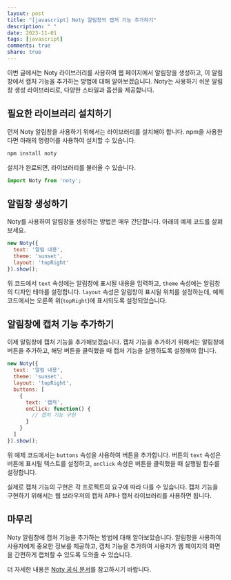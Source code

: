 ```yaml
---
layout: post
title: "[javascript] Noty 알림창의 캡처 기능 추가하기"
description: " "
date: 2023-11-01
tags: [javascript]
comments: true
share: true
---
```


이번 글에서는 Noty 라이브러리를 사용하여 웹 페이지에서 알림창을 생성하고, 이 알림창에서 캡처 기능을 추가하는 방법에 대해 알아보겠습니다. Noty는 사용하기 쉬운 알림창 생성 라이브러리로, 다양한 스타일과 옵션을 제공합니다.

## 필요한 라이브러리 설치하기

먼저 Noty 알림창을 사용하기 위해서는 라이브러리를 설치해야 합니다. npm을 사용한다면 아래의 명령어를 사용하여 설치할 수 있습니다.

```javascript
npm install noty
```

설치가 완료되면, 라이브러리를 불러올 수 있습니다.

```javascript
import Noty from 'noty';
```

## 알림창 생성하기

Noty를 사용하여 알림창을 생성하는 방법은 매우 간단합니다. 아래의 예제 코드를 살펴보세요.

```javascript
new Noty({
  text: '알림 내용',
  theme: 'sunset',
  layout: 'topRight'
}).show();
```

위 코드에서 `text` 속성에는 알림창에 표시될 내용을 입력하고, `theme` 속성에는 알림창의 디자인 테마를 설정합니다. `layout` 속성은 알림창이 표시될 위치를 설정하는데, 예제 코드에서는 오른쪽 위(`topRight`)에 표시되도록 설정되었습니다.

## 알림창에 캡처 기능 추가하기

이제 알림창에 캡처 기능을 추가해보겠습니다. 캡처 기능을 추가하기 위해서는 알림창에 버튼을 추가하고, 해당 버튼을 클릭했을 때 캡처 기능을 실행하도록 설정해야 합니다.

```javascript
new Noty({
  text: '알림 내용',
  theme: 'sunset',
  layout: 'topRight',
  buttons: [
    {
      text: '캡처',
      onClick: function() {
        // 캡처 기능 구현
      }
    }
  ]
}).show();
```

위 예제 코드에서는 `buttons` 속성을 사용하여 버튼을 추가합니다. 버튼의 `text` 속성은 버튼에 표시될 텍스트를 설정하고, `onClick` 속성은 버튼을 클릭했을 때 실행될 함수를 설정합니다.

실제로 캡처 기능의 구현은 각 프로젝트의 요구에 따라 다를 수 있습니다. 캡처 기능을 구현하기 위해서는 웹 브라우저의 캡처 API나 캡처 라이브러리를 사용하면 됩니다.

## 마무리

Noty 알림창에 캡처 기능을 추가하는 방법에 대해 알아보았습니다. 알림창을 사용하여 사용자에게 중요한 정보를 제공하고, 캡처 기능을 추가하여 사용자가 웹 페이지의 화면을 간편하게 캡처할 수 있도록 도와줄 수 있습니다.

더 자세한 내용은 [Noty 공식 문서](https://ned.im/noty/)를 참고하시기 바랍니다.